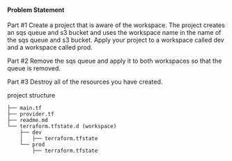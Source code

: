 #### Problem Statement

Part #1
Create a project that is aware of the workspace. The project creates an sqs queue and s3 bucket and uses the workspace name in the name of the sqs queue and s3 bucket. Apply your project to a workspace called dev and a workspace called prod.

Part #2
Remove the sqs queue and apply it to both workspaces so that the queue is removed.

Part #3
Destroy all of the resources you have created.

project structure

```
├── main.tf
├── provider.tf
├── readme.md
└── terraform.tfstate.d (workspace)
    ├── dev
    │   ├── terraform.tfstate
    └── prod
        ├── terraform.tfstate
```